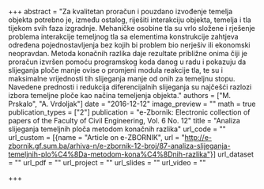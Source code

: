 +++
abstract = "Za kvalitetan proračun i pouzdano izvođenje temelja objekta potrebno je, između ostalog, riješiti interakciju objekta, temelja i tla tijekom svih faza izgradnje. Mehaničke osobine tla su vrlo složene i rješenje problema interakcije temeljnog tla sa elementima konstrukcije zahtjeva određena pojednostavljenja bez kojih bi problem bio nerješiv ili ekonomski neopravdan. Metoda konačnih razlika daje rezultate približne onima čiji je proračun izvršen pomoću programskog koda danog u radu i pokazuju da slijeganja ploče manje ovise o promjeni modula reakcije tla, te su i maksimalne vrijednosti tih slijeganja manje od onih za temeljnu stopu. Navedene prednosti i redukcija diferencijalnih slijeganja su najčešći razlozi izbora temeljne ploče kao načina temeljenja objekta."
authors = ["M. Prskalo", "A. Vrdoljak"]
date = "2016-12-12"
image_preview = ""
math = true
publication_types = ["2"]
publication = "e-Zbornik: Electronic collection of papers of the Faculty of Civil Engineering, Vol. 6 No. 12"
title = "Analiza slijeganja temeljnih ploča metodom konačnih razlika"
url_code = ""
url_custom = [{name = "Article on e-ZBORNIK", url = "http://e-zbornik.gf.sum.ba/arhiva-n/e-zbornik-12-broj/87-analiza-slijeganja-temeljnih-plo%C4%8Da-metodom-kona%C4%8Dnih-razlika"}]
url_dataset = ""
url_pdf = ""
url_project = ""
url_slides = ""
url_video = ""

+++
